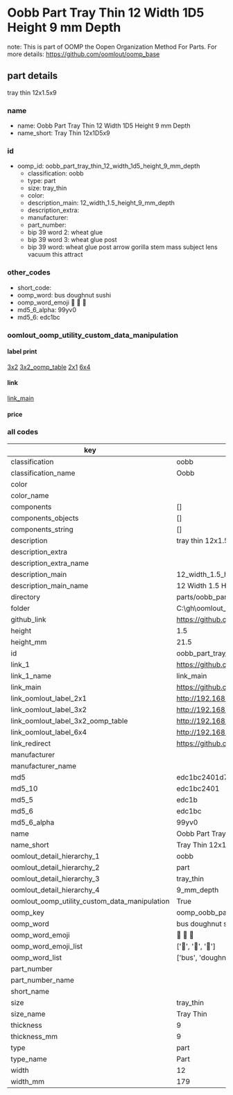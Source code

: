 # Oobb Part Tray Thin 12 Width 1D5 Height 9 mm Depth  

note: This is part of OOMP the Oopen Organization Method For Parts. For more details: https://github.com/oomlout/oomp_base

##  part details
  



tray thin 12x1.5x9



### name
* name: Oobb Part Tray Thin 12 Width 1D5 Height 9 mm Depth
* name_short: Tray Thin 12x1D5x9 
### id
* oomp_id: oobb_part_tray_thin_12_width_1d5_height_9_mm_depth
  * classification: oobb
  * type: part
  * size: tray_thin
  * color: 
  * description_main: 12_width_1.5_height_9_mm_depth
  * description_extra: 
  * manufacturer: 
  * part_number: 
  * bip 39 word 2: wheat glue
  * bip 39 word 3: wheat glue post
  * bip 39 word: wheat glue post arrow gorilla stem mass subject lens vacuum this attract

### other_codes
* short_code: 
* oomp_word: bus doughnut sushi
* oomp_word_emoji :bus: :doughnut: :sushi:
* md5_6_alpha: 99yv0
* md5_6: edc1bc






### oomlout_oomp_utility_custom_data_manipulation
#### label print
[3x2](http://192.168.1.245:1112/?label=oomp%2099yv0)
[3x2_oomp_table](http://192.168.1.108:1112/?label=oomp%2099yv0)
[2x1](http://192.168.1.242:1112/?label=oomp%2099yv0)
[6x4](http://192.168.1.55:1112/?label=oomp%2099yv0)    

#### link

[link_main](https://github.com/oomlout/oomlout_oobb_version_4_generated_parts/tree/main/navigation_oomp/oobb/part/tray_thin/12_width_1.5_height_9_mm_depth/part)                              

#### price







### all codes 
| key | value |  
| --- | --- |  
| classification | oobb |  
| classification_name | Oobb |  
| color |  |  
| color_name |  |  
| components | [] |  
| components_objects | [] |  
| components_string | [] |  
| description | tray thin 12x1.5x9 |  
| description_extra |  |  
| description_extra_name |  |  
| description_main | 12_width_1.5_height_9_mm_depth |  
| description_main_name | 12 Width 1.5 Height 9 mm Depth |  
| directory | parts/oobb_part_tray_thin_12_width_1d5_height_9_mm_depth |  
| folder | C:\gh\oomlout_oobb_version_4_generated_parts\parts\oobb_part_tray_thin_12_width_1d5_height_9_mm_depth |  
| github_link | https://github.com/oomlout/oomlout_oomp_part_src/tree/main/parts/oobb_part_tray_thin_12_width_1d5_height_9_mm_depth |  
| height | 1.5 |  
| height_mm | 21.5 |  
| id | oobb_part_tray_thin_12_width_1d5_height_9_mm_depth |  
| link_1 | https://github.com/oomlout/oomlout_oobb_version_4_generated_parts/tree/main/navigation_oomp/oobb/part/tray_thin/12_width_1.5_height_9_mm_depth/part |  
| link_1_name | link_main |  
| link_main | https://github.com/oomlout/oomlout_oobb_version_4_generated_parts/tree/main/navigation_oomp/oobb/part/tray_thin/12_width_1.5_height_9_mm_depth/part |  
| link_oomlout_label_2x1 | http://192.168.1.242:1112/?label=oomp%2099yv0 |  
| link_oomlout_label_3x2 | http://192.168.1.245:1112/?label=oomp%2099yv0 |  
| link_oomlout_label_3x2_oomp_table | http://192.168.1.108:1112/?label=oomp%2099yv0 |  
| link_oomlout_label_6x4 | http://192.168.1.55:1112/?label=oomp%2099yv0 |  
| link_redirect | https://github.com/oomlout/oomlout_oobb_version_4_generated_parts/tree/main/parts/oobb_tray_thin_12_1d5_09 |  
| manufacturer |  |  
| manufacturer_name |  |  
| md5 | edc1bc2401d7f113553250cb5158ffcf |  
| md5_10 | edc1bc2401 |  
| md5_5 | edc1b |  
| md5_6 | edc1bc |  
| md5_6_alpha | 99yv0 |  
| name | Oobb Part Tray Thin 12 Width 1D5 Height 9 mm Depth |  
| name_short | Tray Thin 12x1D5x9  |  
| oomlout_detail_hierarchy_1 | oobb |  
| oomlout_detail_hierarchy_2 | part |  
| oomlout_detail_hierarchy_3 | tray_thin |  
| oomlout_detail_hierarchy_4 | 9_mm_depth |  
| oomlout_oomp_utility_custom_data_manipulation | True |  
| oomp_key | oomp_oobb_part_tray_thin_12_width_1d5_height_9_mm_depth |  
| oomp_word | bus doughnut sushi |  
| oomp_word_emoji | :bus: :doughnut: :sushi: |  
| oomp_word_emoji_list | [':bus:', ':doughnut:', ':sushi:'] |  
| oomp_word_list | ['bus', 'doughnut', 'sushi'] |  
| part_number |  |  
| part_number_name |  |  
| short_name |  |  
| size | tray_thin |  
| size_name | Tray Thin |  
| thickness | 9 |  
| thickness_mm | 9 |  
| type | part |  
| type_name | Part |  
| width | 12 |  
| width_mm | 179 |  
